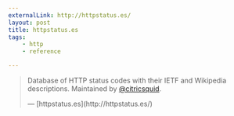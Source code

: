 ```yaml
---
externalLink: http://httpstatus.es/
layout: post
title: httpstatus.es
tags:
    - http
    - reference

---
```


> Database of HTTP status codes with their IETF and Wikipedia
> descriptions. Maintained by [@citricsquid](http://twitter.com/citricsquid).
> <footer>— [httpstatus.es](http://httpstatus.es/)</footer>